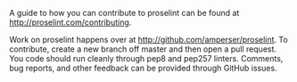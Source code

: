 A guide to how you can contribute to proselint can be found at http://proselint.com/contributing.

Work on proselint happens over at http://github.com/amperser/proselint. To contribute, create a new branch off master and then open a pull request. You code should run cleanly through pep8 and pep257 linters. Comments, bug reports, and other feedback can be provided through GitHub issues.
